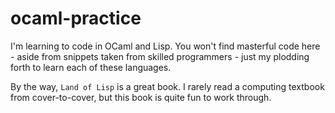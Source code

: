 # ocaml-practice
I'm learning to code in OCaml and Lisp.  You won't find masterful code here - aside from snippets taken from skilled programmers - just my plodding forth to learn each of these languages.

By the way, `Land of Lisp` is a great book.  I rarely read a computing textbook from cover-to-cover, but this book is quite fun to work through.
